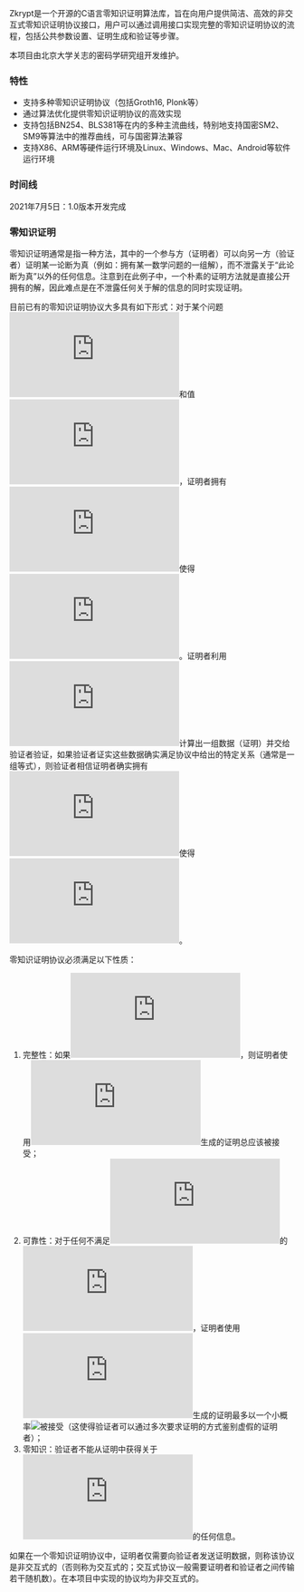 
Zkrypt是一个开源的C语言零知识证明算法库，旨在向用户提供简洁、高效的非交互式零知识证明协议接口，用户可以通过调用接口实现完整的零知识证明协议的流程，包括公共参数设置、证明生成和验证等步骤。

本项目由北京大学关志的密码学研究组开发维护。

### 特性

- 支持多种零知识证明协议（包括Groth16, Plonk等）
- 通过算法优化提供零知识证明协议的高效实现
- 支持包括BN254、BLS381等在内的多种主流曲线，特别地支持国密SM2、SM9等算法中的推荐曲线，可与国密算法兼容
- 支持X86、ARM等硬件运行环境及Linux、Windows、Mac、Android等软件运行环境

### 时间线

2021年7月5日：1.0版本开发完成

### 零知识证明

零知识证明通常是指一种方法，其中的一个参与方（证明者）可以向另一方（验证者）证明某一论断为真（例如：拥有某一数学问题的一组解），而不泄露关于“此论断为真”以外的任何信息。注意到在此例子中，一个朴素的证明方法就是直接公开拥有的解，因此难点是在不泄露任何关于解的信息的同时实现证明。

目前已有的零知识证明协议大多具有如下形式：对于某个问题![](http://latex.codecogs.com/gif.latex?P)和值![](http://latex.codecogs.com/gif.latex?y)，证明者拥有![](http://latex.codecogs.com/gif.latex?x)使得![](http://latex.codecogs.com/gif.latex?P(x)=y)。证明者利用![](http://latex.codecogs.com/gif.latex?x)计算出一组数据（证明）并交给验证者验证，如果验证者证实这些数据确实满足协议中给出的特定关系（通常是一组等式），则验证者相信证明者确实拥有![](http://latex.codecogs.com/gif.latex?x)使得![](http://latex.codecogs.com/gif.latex?P(x)=y)。

零知识证明协议必须满足以下性质：


1. 完整性：如果![](http://latex.codecogs.com/gif.latex?P(x)=y)，则证明者使用![](http://latex.codecogs.com/gif.latex?x)生成的证明总应该被接受；
2. 可靠性：对于任何不满足![](http://latex.codecogs.com/gif.latex?P(x)=y)的![](http://latex.codecogs.com/gif.latex?x)，证明者使用![](http://latex.codecogs.com/gif.latex?x)生成的证明最多以一个小概率![](http://latex.codecogs.com/gif.latex?\rho)被接受（这使得验证者可以通过多次要求证明的方式鉴别虚假的证明者）；
3. 零知识：验证者不能从证明中获得关于![](http://latex.codecogs.com/gif.latex?x)的任何信息。

如果在一个零知识证明协议中，证明者仅需要向验证者发送证明数据，则称该协议是非交互式的（否则称为交互式的；交互式协议一般需要证明者和验证者之间传输若干随机数）。在本项目中实现的协议均为非交互式的。

